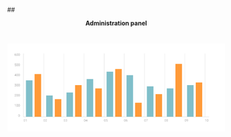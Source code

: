 
#
##<p align="center">
<b>Administration panel</b>
</p>


#
<p align="center">
<a href="https://adrianox.github.io/-Administration-panel//"><img src="images/chartStat.png" title="chart" alt="chart1"></a>
</p>



